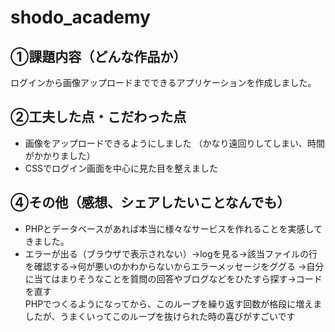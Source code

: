 # shodo_academy

## ①課題内容（どんな作品か）
ログインから画像アップロードまでできるアプリケーションを作成しました。

## ②工夫した点・こだわった点
- 画像をアップロードできるようにしました
（かなり遠回りしてしまい、時間がかかりました）
- CSSでログイン画面を中心に見た目を整えました

## ④その他（感想、シェアしたいことなんでも）
- PHPとデータベースがあれば本当に様々なサービスを作れることを実感してきました。
- エラーが出る（ブラウザで表示されない）→logを見る→該当ファイルの行を確認する→何が悪いのかわからないからエラーメッセージをググる
→自分に当てはまりそうなことを質問の回答やブログなどをひたすら探す→コードを直す<br />
PHPでつくるようになってから、このループを繰り返す回数が格段に増えましたが、うまくいってこのループを抜けられた時の喜びがすごいです
